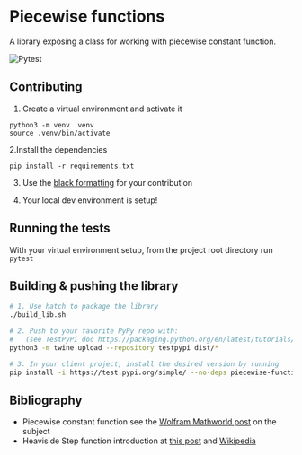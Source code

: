 # Piecewise functions 

A library exposing a class for working with piecewise constant function.

![Pytest](https://github.com/fpaupier/piecewise-functions/actions/workflows/python-pytest.yml/badge.svg)

## Contributing
1. Create a virtual environment and activate it
```shell
python3 -m venv .venv
source .venv/bin/activate
```

2.Install the dependencies
```shell
pip install -r requirements.txt
```

3. Use the [black formatting](https://pypi.org/project/black/) for your contribution 

4. Your local dev environment is setup!

## Running the tests

With your virtual environment setup, from the project root directory run `pytest`

## Building & pushing the library
```bash
# 1. Use hatch to package the library
./build_lib.sh

# 2. Push to your favorite PyPy repo with:
#   (see TestPyPi doc https://packaging.python.org/en/latest/tutorials/packaging-projects/) 
python3 -m twine upload --repository testpypi dist/*

# 3. In your client project, install the desired version by running
pip install -i https://test.pypi.org/simple/ --no-deps piecewise-functions-fp==0.0.6
```

## Bibliography

- Piecewise constant function see the [Wolfram Mathworld post](https://mathworld.wolfram.com/PiecewiseConstantFunction.html) on the subject
- Heaviside Step function introduction at [this post](https://mathworld.wolfram.com/HeavisideStepFunction.html) and [Wikipedia](https://en.wikipedia.org/wiki/Heaviside_step_function)